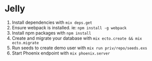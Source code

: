 # Jelly

1. Install dependencies with `mix deps.get`
2. Ensure webpack is installed. ie: `npm install -g webpack`
3. Install npm packages with `npm install`
4. Create and migrate your database with `mix ecto.create && mix ecto.migrate`
5. Run seeds to create demo user with `mix run priv/repo/seeds.exs`
6. Start Phoenix endpoint with `mix phoenix.server`
